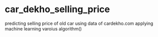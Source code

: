 # car_dekho_selling_price
predicting selling price  of old car using data of cardekho.com applying machine learning varoius algorithm()

